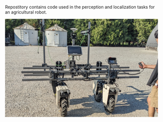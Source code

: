 Repostitory contains code used in the perception and localization tasks for an agricultural robot.

![Diagram of the System](images/amiga.jpg)
